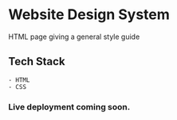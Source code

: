 # Website Design System

HTML page giving a general style guide

## Tech Stack

    - HTML
    - CSS

### Live deployment coming soon.
